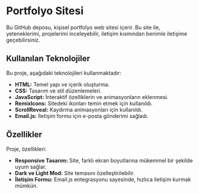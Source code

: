 # Portfolyo Sitesi

Bu GitHub deposu, kişisel portfolyo web sitesi içerir. Bu site ile, yeteneklerimi, projelerimi inceleyebilir, iletişim kısmından benimle iletişime geçebilirsiniz.

## Kullanılan Teknolojiler

Bu proje, aşağıdaki teknolojileri kullanmaktadır:

- **HTML:** Temel yapı ve içerik oluşturma.
- **CSS:** Tasarım ve stil düzenlemeleri.
- **JavaScript:** İnteraktif özelliklerin ve animasyonların eklenmesi.
- **RemixIcons:** Sitedeki ikonları temin etmek için kullanıldı.
- **ScrollReveal:** Kaydırma animasyonları için kullanıldı.
- **Email.js:** İletişim formu için e-posta gönderimi sağladı.

## Özellikler

Proje, özellikleri:

- **Responsive Tasarım:** Site, farklı ekran boyutlarına mükemmel bir şekilde uyum sağlar.
- **Dark ve Light Mod:** Site temasını özelleştirilebilir.
- **İletişim Formu:** Email.js entegrasyonu sayesinde, hızlıca iletişim kurmak mümkün.
